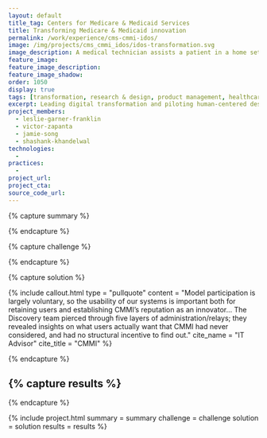 ```yaml
---
layout: default
title_tag: Centers for Medicare & Medicaid Services
title: Transforming Medicare & Medicaid innovation
permalink: /work/experience/cms-cmmi-idos/
image: /img/projects/cms_cmmi_idos/idos-transformation.svg
image_description: A medical technician assists a patient in a home setting, while their device transmits data for analysis.
feature_image:
feature_image_description:
feature_image_shadow:
order: 1050
display: true
tags: [transformation, research & design, product management, healthcare, leslie garner franklin, victor zapanta, jamie song, shashank khandelwal]
excerpt: Leading digital transformation and piloting human-centered design with diverse teams that research healthcare policy improvements nationwide.
project_members:
  - leslie-garner-franklin
  - victor-zapanta
  - jamie-song
  - shashank-khandelwal
technologies:
  - 
practices:
  - 
project_url:
project_cta:
source_code_url:
---
```


{% capture summary %}

{% endcapture %}

{% capture challenge %}

{% endcapture %}

{% capture solution %}


{% include callout.html type = "pullquote" content = "Model participation is largely voluntary, so the usability of our systems is important both for retaining users and establishing CMMI’s reputation as an innovator… The Discovery team pierced through five layers of administration/relays; they revealed insights on what users actually want that CMMI had never considered, and had no structural incentive to find out." cite_name = "IT Advisor" cite_title = "CMMI" %}


{% endcapture %}

{% capture results %}
- 
{% endcapture %}

{% include project.html
  summary = summary
  challenge = challenge
  solution = solution
  results = results
%}
